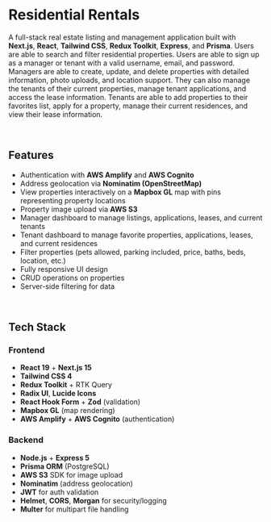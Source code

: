 # Residential Rentals

A full-stack real estate listing and management application built with **Next.js**, **React**, **Tailwind CSS**, **Redux Toolkit**, **Express**, and **Prisma**. Users are able to search and filter residential properties. Users are able to sign up as a manager or tenant with a valid username, email, and password. Managers are able to create, update, and delete properties with detailed information, photo uploads, and location support. They can also manage the tenants of their current properties, manage tenant applications, and access the lease information. Tenants are able to add properties to their favorites list, apply for a property, manage their current residences, and view their lease information.

<br>

## Features

- Authentication with **AWS Amplify** and **AWS Cognito**
- Address geolocation via **Nominatim (OpenStreetMap)**
- View properties interactively on a **Mapbox GL** map with pins representing property locations
- Property image upload via **AWS S3**
- Manager dashboard to manage listings, applications, leases, and current tenants
- Tenant dashboard to manage favorite properties, applications, leases, and current residences
- Filter properties (pets allowed, parking included, price, baths, beds, location, etc.)
- Fully responsive UI design
- CRUD operations on properties
- Server-side filtering for data

<br>

## Tech Stack

### Frontend

- **React 19** + **Next.js 15**
- **Tailwind CSS 4**
- **Redux Toolkit** + RTK Query
- **Radix UI**, **Lucide Icons**
- **React Hook Form** + **Zod** (validation)
- **Mapbox GL** (map rendering)
- **AWS Amplify** + **AWS Cognito** (authentication)

### Backend

- **Node.js** + **Express 5**
- **Prisma ORM** (PostgreSQL)
- **AWS S3** SDK for image upload
- **Nominatim** (address geolocation)
- **JWT** for auth validation
- **Helmet**, **CORS**, **Morgan** for security/logging
- **Multer** for multipart file handling